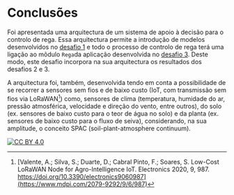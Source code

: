 # Conclusões

Foi apresentada uma arquitectura de um sistema de apoio à decisão para o controlo de rega. Essa arquitectura permite a introdução de modelos desenvolvidos no [desafio 1](https://hackathondouroporto2021-01.readthedocs.io/) e todo o processo de controlo de rega terá uma ligação ao mõdulo `Rega`da aplicação desenvolvida no [desafio 3](https://hackathondouroporto2021-03.readthedocs.io/). Deste modo, este desafio incorpora na sua arquitectura os resultados dos desafios 2 e 3. 

A arquitectura foi, também, desenvolvida tendo em conta a possibilidade de se recorrer a sensores sem fios e de baixo custo (IoT, com transmissão sem fios via LoRaWAN[^1]) como, sensores de clima (temperatura, humidade do ar, pressão atmosférica, velocidade e direção do vento, entre outros), do solo (ex. sensores de baixo custo para o teor de água no solo) e da planta (ex. sensores de baixo custo para o fluxo de seiva), considerando, na sua amplitude, o conceito SPAC (soil-plant-atmosphere continuum).


[^1]: [Valente, A.; Silva, S.; Duarte, D.; Cabral Pinto, F.; Soares, S. Low-Cost LoRaWAN Node for Agro-Intelligence IoT. Electronics 2020, 9, 987. https://doi.org/10.3390/electronics9060987](https://www.mdpi.com/2079-9292/9/6/987)



[![CC BY 4.0](https://i.creativecommons.org/l/by/4.0/88x31.png)](http://creativecommons.org/licenses/by/4.0/)
